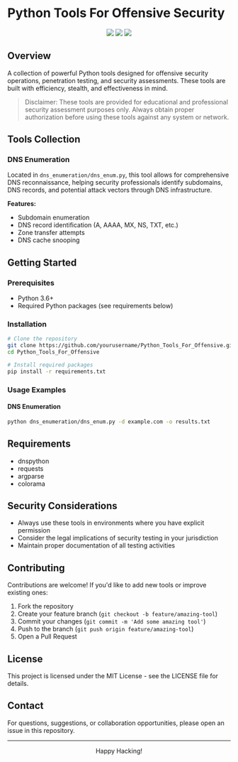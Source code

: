 # Python Tools For Offensive Security

<p align="center">
  <img src="https://img.shields.io/badge/Python-3.x-blue.svg">
  <img src="https://img.shields.io/badge/License-MIT-green.svg">
  <img src="https://img.shields.io/badge/Category-Offensive%20Security-red.svg">
</p>

## Overview

A collection of powerful Python tools designed for offensive security operations, penetration testing, and security assessments. These tools are built with efficiency, stealth, and effectiveness in mind.

> Disclaimer: These tools are provided for educational and professional security assessment purposes only. Always obtain proper authorization before using these tools against any system or network.

## Tools Collection

### DNS Enumeration

Located in `dns_enumeration/dns_enum.py`, this tool allows for comprehensive DNS reconnaissance, helping security professionals identify subdomains, DNS records, and potential attack vectors through DNS infrastructure.

**Features:**
- Subdomain enumeration
- DNS record identification (A, AAAA, MX, NS, TXT, etc.)
- Zone transfer attempts
- DNS cache snooping

## Getting Started

### Prerequisites

- Python 3.6+
- Required Python packages (see requirements below)

### Installation

```bash
# Clone the repository
git clone https://github.com/yourusername/Python_Tools_For_Offensive.git
cd Python_Tools_For_Offensive

# Install required packages
pip install -r requirements.txt
```

### Usage Examples

#### DNS Enumeration

```bash
python dns_enumeration/dns_enum.py -d example.com -o results.txt
```

## Requirements

- dnspython
- requests
- argparse
- colorama

## Security Considerations

- Always use these tools in environments where you have explicit permission
- Consider the legal implications of security testing in your jurisdiction
- Maintain proper documentation of all testing activities

## Contributing

Contributions are welcome! If you'd like to add new tools or improve existing ones:

1. Fork the repository
2. Create your feature branch (`git checkout -b feature/amazing-tool`)
3. Commit your changes (`git commit -m 'Add some amazing tool'`)
4. Push to the branch (`git push origin feature/amazing-tool`)
5. Open a Pull Request

## License

This project is licensed under the MIT License - see the LICENSE file for details.

## Contact

For questions, suggestions, or collaboration opportunities, please open an issue in this repository.

---

<p align="center"> Happy Hacking! </p>
